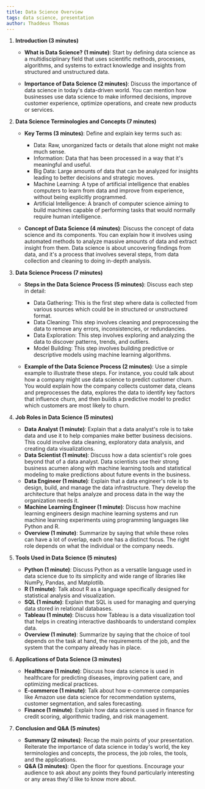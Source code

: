 ```yaml
---
title: Data Science Overview
tags: data science, presentation
author: Thaddeus Thomas
---
```


1. **Introduction (3 minutes)**

   - **What is Data Science? (1 minute)**: Start by defining data science as a multidisciplinary field that uses scientific methods, processes, algorithms, and systems to extract knowledge and insights from structured and unstructured data.

   - **Importance of Data Science (2 minutes)**: Discuss the importance of data science in today's data-driven world. You can mention how businesses use data science to make informed decisions, improve customer experience, optimize operations, and create new products or services.

2. **Data Science Terminologies and Concepts (7 minutes)**

   - **Key Terms (3 minutes)**: Define and explain key terms such as:
     - Data: Raw, unorganized facts or details that alone might not make much sense.
     - Information: Data that has been processed in a way that it's meaningful and useful.
     - Big Data: Large amounts of data that can be analyzed for insights leading to better decisions and strategic moves.
     - Machine Learning: A type of artificial intelligence that enables computers to learn from data and improve from experience, without being explicitly programmed.
     - Artificial Intelligence: A branch of computer science aiming to build machines capable of performing tasks that would normally require human intelligence.

   - **Concept of Data Science (4 minutes)**: Discuss the concept of data science and its components. You can explain how it involves using automated methods to analyze massive amounts of data and extract insight from them. Data science is about uncovering findings from data, and it's a process that involves several steps, from data collection and cleaning to doing in-depth analysis.

3. **Data Science Process (7 minutes)**

   - **Steps in the Data Science Process (5 minutes)**: Discuss each step in detail:
     - Data Gathering: This is the first step where data is collected from various sources which could be in structured or unstructured format.
     - Data Cleaning: This step involves cleaning and preprocessing the data to remove any errors, inconsistencies, or redundancies.
     - Data Exploration: This step involves exploring and analyzing the data to discover patterns, trends, and outliers.
     - Model Building: This step involves building predictive or descriptive models using machine learning algorithms.

   - **Example of the Data Science Process (2 minutes)**: Use a simple example to illustrate these steps. For instance, you could talk about how a company might use data science to predict customer churn. You would explain how the company collects customer data, cleans and preprocesses the data, explores the data to identify key factors that influence churn, and then builds a predictive model to predict which customers are most likely to churn.

4. **Job Roles in Data Science (5 minutes)**

   - **Data Analyst (1 minute)**: Explain that a data analyst's role is to take data and use it to help companies make better business decisions. This could involve data cleaning, exploratory data analysis, and creating data visualizations.
   - **Data Scientist (1 minute)**: Discuss how a data scientist's role goes beyond that of a data analyst. Data scientists use their strong business acumen along with machine learning tools and statistical modeling to make predictions about future events in the business.
   - **Data Engineer (1 minute)**: Explain that a data engineer's role is to design, build, and manage the data infrastructure. They develop the architecture that helps analyze and process data in the way the organization needs it.
   - **Machine Learning Engineer (1 minute)**: Discuss how machine learning engineers design machine learning systems and run machine learning experiments using programming languages like Python and R.
   - **Overview (1 minute)**: Summarize by saying that while these roles can have a lot of overlap, each one has a distinct focus. The right role depends on what the individual or the company needs.

5. **Tools Used in Data Science (5 minutes)**

   - **Python (1 minute)**: Discuss Python as a versatile language used in data science due to its simplicity and wide range of libraries like NumPy, Pandas, and Matplotlib.
   - **R (1 minute)**: Talk about R as a language specifically designed for statistical analysis and visualization.
   - **SQL (1 minute)**: Explain that SQL is used for managing and querying data stored in relational databases.
   - **Tableau (1 minute)**: Discuss how Tableau is a data visualization tool that helps in creating interactive dashboards to understand complex data.
   - **Overview (1 minute)**: Summarize by saying that the choice of tool depends on the task at hand, the requirements of the job, and the system that the company already has in place.

6. **Applications of Data Science (3 minutes)**

   - **Healthcare (1 minute)**: Discuss how data science is used in healthcare for predicting diseases, improving patient care, and optimizing medical practices.
   - **E-commerce (1 minute)**: Talk about how e-commerce companies like Amazon use data science for recommendation systems, customer segmentation, and sales forecasting.
   - **Finance (1 minute)**: Explain how data science is used in finance for credit scoring, algorithmic trading, and risk management.

7. **Conclusion and Q&A (5 minutes)**

   - **Summary (2 minutes)**: Recap the main points of your presentation. Reiterate the importance of data science in today's world, the key terminologies and concepts, the process, the job roles, the tools, and the applications.
   - **Q&A (3 minutes)**: Open the floor for questions. Encourage your audience to ask about any points they found particularly interesting or any areas they'd like to know more about.

